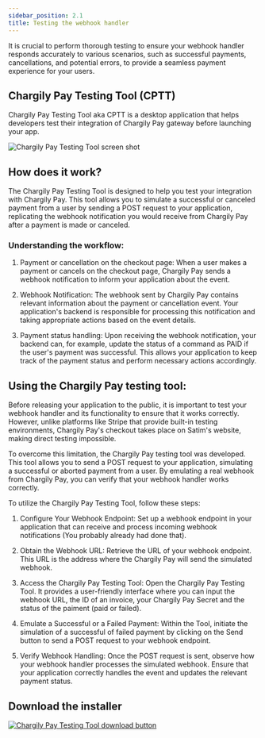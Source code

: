 ```yaml
---
sidebar_position: 2.1
title: Testing the webhook handler
---
```


It is crucial to perform thorough testing to ensure your webhook handler responds accurately to various scenarios, such as successful payments, cancellations, and potential errors, to provide a seamless payment experience for your users.

## Chargily Pay Testing Tool (CPTT)
Chargily Pay Testing Tool  aka CPTT is a desktop application that helps developers test their integration of Chargily Pay gateway before launching your app.

![Chargily Pay Testing Tool screen shot](https://i.imgur.com/CArEK6w.png "Chargily Pay Testing Tool screen shot")

## How does it work?

The Chargily Pay Testing Tool is designed to help you test your integration with Chargily Pay. This tool allows you to simulate a successful or canceled payment from a user by sending a POST request to your application, replicating the webhook notification you would receive from Chargily Pay after a payment is made or canceled.

### Understanding the workflow:

1. Payment or cancellation on the checkout page:
   When a user makes a payment or cancels on the checkout page, Chargily Pay sends a webhook notification to inform your application about the event.

2. Webhook Notification:
   The webhook sent by Chargily Pay contains relevant information about the payment or cancellation event. Your application's backend is responsible for processing this notification and taking appropriate actions based on the event details.

3. Payment status handling:
   Upon receiving the webhook notification, your backend can, for example, update the status of a command as PAID if the user's payment was successful. This allows your application to keep track of the payment status and perform necessary actions accordingly.

## Using the Chargily Pay testing tool:

Before releasing your application to the public, it is important to test your webhook handler and its functionality to ensure that it works correctly. However, unlike platforms like Stripe that provide built-in testing environments, Chargily Pay's checkout takes place on Satim's website, making direct testing impossible.

To overcome this limitation, the Chargily Pay testing tool was developed. This tool allows you to send a POST request to your application, simulating a successful or aborted payment from a user. By emulating a real webhook from Chargily Pay, you can verify that your webhook handler works correctly.

To utilize the Chargily Pay Testing Tool, follow these steps:

1. Configure Your Webhook Endpoint:
   Set up a webhook endpoint in your application that can receive and process incoming webhook notifications (You probably already had done that).

2. Obtain the Webhook URL:
   Retrieve the URL of your webhook endpoint. This URL is the address where the Chargily Pay will send the simulated webhook.

3. Access the Chargily Pay Testing Tool:
   Open the Chargily Pay Testing Tool. It provides a user-friendly interface where you can input the webhook URL, the ID of an invoice, your Chargily Pay Secret and the status of the paiment (paid or failed).

4. Emulate a Successful or a Failed Payment:
   Within the Tool, initiate the simulation of a successful of failed payment by clicking on the Send button to send a POST request to your webhook endpoint.

5. Verify Webhook Handling:
   Once the POST request is sent, observe how your webhook handler processes the simulated webhook. Ensure that your application correctly handles the event and updates the relevant payment status.

## Download the installer
[![Chargily Pay Testing Tool download button](https://i.imgur.com/ABPxyfy.png "Chargily Pay Testing Tool download button")](https://github.com/theHocineSaad/chargily-pay-testing-tool/releases/download/v1.0.0/Install.Chargily.Pay.Testing.Tool.1.0.0.exe "Chargily Pay Testing Tool download button")